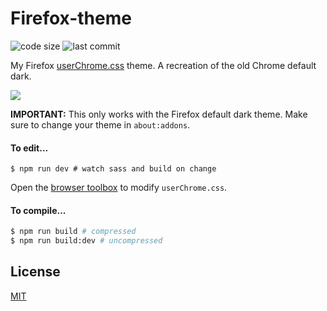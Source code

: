 # Firefox-theme

![code size](https://img.shields.io/github/languages/code-size/CyanPiano/Firefox-theme) ![last commit](https://img.shields.io/github/last-commit/CyanPiano/Firefox-theme)

My Firefox [userChrome.css](https://www.userchrome.org/) theme. A recreation of the old Chrome default dark.

<img src="https://raw.githubusercontent.com/CyanPiano/Static-github/main/firefox-theme/firefox-rewrite.png" />

**IMPORTANT:** This only works with the Firefox default dark theme. Make sure to change your theme in `about:addons`.

#### To edit...

```
$ npm run dev # watch sass and build on change
```

Open the [browser toolbox](https://developer.mozilla.org/en-US/docs/Tools/Browser_Toolbox) to modify `userChrome.css`.

#### To compile...

```sh
$ npm run build # compressed
$ npm run build:dev # uncompressed
```

## License

[MIT](LICENSE)
